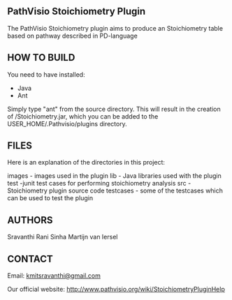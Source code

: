 PathVisio Stoichiometry Plugin
-------

The PathVisio Stoichiometry plugin aims to produce an Stoichiometry table based on pathway described in PD-language 

HOW TO BUILD
------------

You need to have installed:

* Java
* Ant

Simply type "ant" from the source directory.
This will result in the creation of <project directory>/Stoichiometry.jar,
which you can be added to the USER_HOME/.Pathvisio/plugins directory.

FILES
-----

Here is an explanation of the directories in this project:

images			- images used in the plugin
lib				- Java libraries used with the plugin
test			-junit test cases for performing stoichiometry analysis
src				-Stoichiometry plugin source code 
testcases       - some of the testcases which can be used to test the plugin

AUTHORS
-------

Sravanthi Rani Sinha
Martijn van Iersel

CONTACT
-------

Email: 
kmitsravanthi@gmail.com

Our official website:
http://www.pathvisio.org/wiki/StoichiometryPluginHelp
